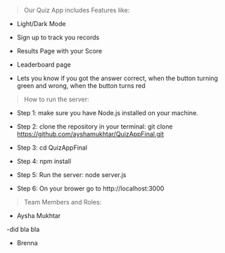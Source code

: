 >Our Quiz App includes Features like:

- Light/Dark Mode

- Sign up to track you records

- Results Page with your Score

- Leaderboard page

- Lets you know if you got the answer correct, when the button turning green and wrong, when the button turns red


>How to run the server:

- Step 1: make sure you have Node.js installed on your machine.

- Step 2: clone the repository in your terminal: git clone https://github.com/ayshamukhtar/QuizAppFinal.git

- Step 3: cd QuizAppFinal

- Step 4: npm install 

- Step 5: Run the server: node server.js

- Step 6: On your brower go to http://localhost:3000


>Team Members and Roles:

- Aysha Mukhtar
  
-did bla bla

- Brenna 
 
